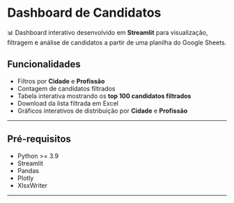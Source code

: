 # Dashboard de Candidatos

📊 Dashboard interativo desenvolvido em **Streamlit** para visualização, filtragem e análise de candidatos a partir de uma planilha do Google Sheets.

## Funcionalidades

- Filtros por **Cidade** e **Profissão**
- Contagem de candidatos filtrados
- Tabela interativa mostrando os **top 100 candidatos filtrados**
- Download da lista filtrada em Excel
- Gráficos interativos de distribuição por **Cidade** e **Profissão**

---

## Pré-requisitos

- Python >= 3.9
- Streamlit
- Pandas
- Plotly
- XlsxWriter

---


